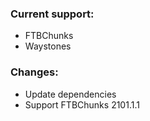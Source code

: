 ### Current support:

- FTBChunks
- Waystones

### Changes:

- Update dependencies
- Support FTBChunks 2101.1.1